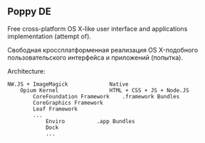 Poppy DE
--
Free cross-platform OS X-like user interface and applications implementation (attempt of).

Свободная кроссплатформенная реализация OS X-подобного пользовательского интерфейса и приложений (попытка).

Architecture:

	NW.JS + ImageMagick				Native
		Opium Kernel				HTML + CSS + JS + Node.JS
			CoreFoundation Framework	.framework Bundles
			CoreGraphics Framework
			Leaf Framework
			...
				Enviro			.app Bundles
				Dock
				...
